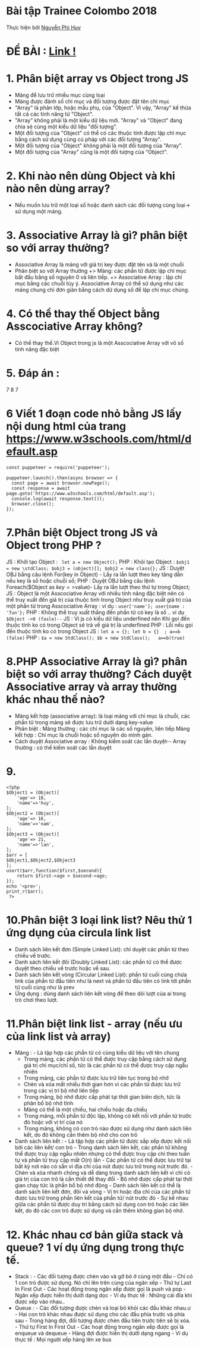 # Bài tập Trainee Colombo 2018

Thực hiện bởi [Nguyễn Phi Huy](https://github.com/huynhan147)
# ĐỀ BÀI : [Link !](https://docs.google.com/document/d/1yF6Mv-TInH2Ui79lAtJ8W9RWuOKpru-DhR1zUqYio68/edit)

# 1. Phân biệt array vs Object trong JS
- Mảng để lưu trữ nhiều mục cùng loại
- Mảng được đánh số chỉ mục và đối tượng được đặt tên chỉ mục
- "Array" là phân lớp, hoặc mẫu phụ, của "Object". Vì vậy, "Array" kế thừa tất cả các tính năng từ "Object".
- "Array" không phải là một kiểu dữ liệu mới. "Array" và "Object" đang chia sẻ cùng một kiểu dữ liệu "đối tượng".
- Một đối tượng của "Object" có thể có các thuộc tính được lập chỉ mục bằng cách sử dụng cùng cú pháp với các đối tượng "Array".
- Một đối tượng của "Object" không phải là một đối tượng của "Array".
- Một đối tượng của "Array" cũng là một đối tượng của "Object".
# 2. Khi nào nên dùng Object và khi nào nên dùng array?
- Nếu muốn lưu trữ một loại số hoặc danh sách các đối tượng cùng loại-> sử dụng một mảng.
# 3. Associative Array là gì? phân biệt so với array thường?
- Associative Array là mảng với giá trị key được đặt tên và là một chuỗi
- Phân biệt so với Array thường 
	+> Mảng: các phần tử được lập chỉ mục bắt đầu bằng số nguyên 0 và liên tiếp.
	+> Associative Array : lập chỉ mục bằng các chuỗi  tùy ý. Associative Array có thể sử dụng như các mảng chung chỉ đơn giản bằng cách dử dụng số để lập chỉ mục chúng.
# 4. Có thể thay thế Object bằng Asscociative Array không?
- Có thể thay thế.Vì Object trong js là một Asscociative Array với vô số tính năng đặc biệt
# 5. Đáp án :
7
8
7
# 6 Viết 1 đoạn code nhỏ bằng JS lấy nội dung html  của trang https://www.w3schools.com/html/default.asp
``` 
const puppeteer = require('puppeteer');

puppeteer.launch().then(async browser => {
  const page = await browser.newPage();
  const response = await page.goto('https://www.w3schools.com/html/default.asp');
  console.log(await response.text());
  browser.close();
});
```
# 7.Phân biệt Object trong JS và Object trong PHP ?
JS : Khởi tạo Object : ` let a = new Object();`
PHP : Khỏi tạo Object : ```
			$obj1 = new \stdClass;
			$obj3 = (object)[];
			$obj2 = new class{};
			```
JS : Duyệt OBJ bằng câu lệnh For(key in Object) - Lấy ra lần lượt theo key tăng dần nếu key là số hoặc chuỗi số;
PHP : Duyệt OBJ bằng câu lệnh Foreach($Object as $key=>$value)- Lấy ra lần lượt theo thứ tự trong Object;
JS : Object là một Asscociative Array với nhiều tính năng đặc biệt nên có thể truy xuất đến giá trị của thuộc tính trong Object như truy xuất giá trị của một phần tử trong Asscociative Array : ví dụ : `user['name']; user{name : 'Tun'};`
PHP : Không thể truy xuất thẳng đến phần tử có key là số .. ví dụ `$Object ->0 (fasle)--`
JS : Vì js có kiểu dữ liệu underfined nên Khi gọi đến thuộc tính ko có trong Object sẽ trả về giá trị là underfined
PHP : Lỗi nếu gọi đến thuộc tính ko có trong Object
JS : `let a = {}; let b = {}  ; a==b (false)`
PHP : `$a = new StdClass(); $b = new StdClass();   a==b(true)`

# 8.PHP Associative Array là gì? phân biệt so với array thường? Cách duyệt Associative array và array thường khác nhau thế nào?
- Mảng  kết hợp (associative array): là loại mảng với chỉ mục là chuỗi, các phần tử trong mảng sẽ được lưu trữ dưới dạng key-value
- Phân biệt : Mảng thường : các chỉ mục là các số nguyên, liên tiếp
		Mảng kết hợp : Chỉ mục là chuỗi hoặc số nguyên do mình gán.
- Cách duyệt Associative array : Không kiểm soát các lần duyệt-- Array thường : có thể kiếm soát các lần duyệt
# 9.
```
<?php
$Object1 = (Object)[
    'age'=> 18,
    'name'=>'huy',
];
$Object2 = (Object)[
    'age'=> 16,
    'name'=>'nam',
];
$Object3 = (Object)[
    'age'=> 21,
    'name'=>'lan',
];
$arr = [
$Object1,$Object2,$Object3
];
usort($arr,function($first,$second){
    return $first->age > $second->age;
});
echo '<pre>';
print_r($arr);
 ?>
```
# 10.Phân biệt 3 loại link list? Nêu thử 1 ứng dụng của circula link list
- Danh sách liên kết đơn (Simple Linked List): chỉ duyệt các phần tử theo chiều về trước.
- Danh sách liên kết đôi (Doubly Linked List): các phần tử có thể được duyệt theo chiều về trước hoặc về sau.
- Danh sách liên kết vòng (Circular Linked List): phần tử cuối cùng chứa link của phần tử đầu tiên như là next và phần tử đầu tiên có link tới phần tử cuối cùng như là prev
- Ứng dụng : dùng danh sách liên kết vòng để theo dõi lượt của ai trong trò chơi theo lượt.
# 11.Phân biệt link list - array (nếu ưu của link list và array)
* Mảng : - Là tập hợp các phần tử có cùng kiểu dữ liệu với tên chung
	 - Trong mảng, các phần tử có thể được truy cập bằng cách sử dụng giá trị chỉ mục/chỉ số, tức là các phần tử có thể được truy cập ngẫu nhiên
	 - Trong mảng, các phần tử được lưu trữ liên tục trong bộ nhớ
	 - Chèn và xóa mất nhiều thời gian hơn vì các phần tử được lưu trữ trong các vị trí bộ nhớ liên tiếp
	 - Trong mảng, bộ nhớ được cấp phát tại thời gian biên dịch, tức là phân bổ bộ nhớ tĩnh 
	 - Mảng có thể là một chiều, hai chiều hoặc đa chiều
	 - Trong mảng, mỗi phần tử độc lập, không có kết nối với phần tử trước đó hoặc với vị trí của nó
	 - Trong mảng, không có con trỏ nào được sử dụng như danh sách liên kết, do đó không cần thêm bộ nhớ cho con trỏ
* Danh sách liên kết : - Là tập hợp các phần tử được sắp xếp được kết nối bởi các liên kết/ con trỏ
		       - Trong danh sách liên kết, các phần tử không thể được truy cập ngẫu nhiên nhưng có thể được truy cập chỉ theo tuần tự và phần tử truy cập mất O(n) lần
			- Các phần tử có thể được lưu trữ tại bất kỳ nơi nào có sẵn vì địa chỉ của nút được lưu trữ trong nút trước đó.
			- Chèn và xóa nhanh chóng và dễ dàng trong danh sách liên kết vì chỉ có giá trị của con trỏ là cần thiết để thay đổi
			- Bộ nhớ được cấp phát tại thời gian chạy tức là phần bổ bộ nhớ động
			- Danh sách liên kết có thể là danh sách liên kết đơn, đôi và vòng
			- Vị trí hoặc địa chỉ của các phần tử được lưu trữ trong phần liên kết của phần tử/ nút trước đó
			- Sự kề nhau giữa các phần tử được duy trì bằng cách sử dụng con trỏ hoặc các liên kết, do đó các con trỏ được sử dụng và cần thêm không gian bộ nhớ.
# 12. Khác nhau cơ bản giữa stack và queue? 1 ví dụ ứng dụng trong thực tế.
* Stack : - Các đối tượng được chèn vào và gỡ bỏ ở cùng một đầu
	  - Chỉ có 1 con trỏ được sử dụng. Nó chỉ lên trên cùng của ngăn xếp
	  - Thứ tự Last In First Out
	  - Các hoạt động trong ngăn xếp được gọi là push và pop
	  - Ngăn xếp được hiển thị dưới dạng dọc
	  - Ví dụ thực tế : Những cái đĩa khi được xếp vào nhau..
* Queue : - Các đối tượng được chèn và loại bỏ khỏi các đầu khác nhau.ư
	  - Hai con trỏ khác nhau được sử dụng cho các đầu phía trước và phía sau
	  - Trong hàng đợi, đối tượng được chèn đầu tiên trước tiên sẽ bị xóa.
	  - Thứ tự First In First Out
	  - Các hoạt động trong ngăn xếp được gọi là enqueue và dequeue
	  - Hàng đợi được hiển thị dưới dạng ngang
	  - Ví dụ thực tế : Mọi người xếp hàng lên xe bus



